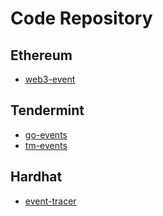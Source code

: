 # Code Repository

## Ethereum

- [web3-event](https://github.com/rsksmart/web3-events)

## Tendermint

- [go-events](https://github.com/SickleZhang/tendermint-go-events)
- [tm-events](https://github.com/axelarnetwork/tm-events)

## Hardhat

- [event-tracer](https://github.com/zemse/hardhat-tracer)
